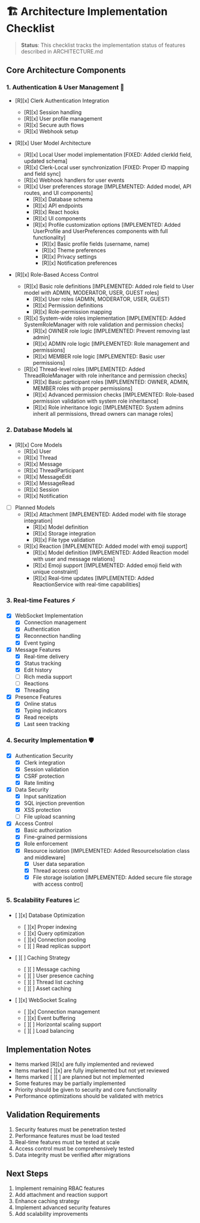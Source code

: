 # 🏗️ Architecture Implementation Checklist

> **Status**: This checklist tracks the implementation status of features described in ARCHITECTURE.md

## Core Architecture Components

### 1. Authentication & User Management 🔐
- [R][x] Clerk Authentication Integration
  - [R][x] Session handling
  - [R][x] User profile management
  - [R][x] Secure auth flows
  - [R][x] Webhook setup

- [R][x] User Model Architecture
  - [R][x] Local User model implementation [FIXED: Added clerkId field, updated schema]
  - [R][x] Clerk-Local user synchronization [FIXED: Proper ID mapping and field sync]
  - [R][x] Webhook handlers for user events
  - [R][x] User preferences storage [IMPLEMENTED: Added model, API routes, and UI components]
    - [R][x] Database schema
    - [R][x] API endpoints
    - [R][x] React hooks
    - [R][x] UI components
    - [R][x] Profile customization options [IMPLEMENTED: Added UserProfile and UserPreferences components with full functionality]
      - [R][x] Basic profile fields (username, name)
      - [R][x] Theme preferences
      - [R][x] Privacy settings
      - [R][x] Notification preferences

- [R][x] Role-Based Access Control
  - [R][x] Basic role definitions [IMPLEMENTED: Added role field to User model with ADMIN, MODERATOR, USER, GUEST roles]
    - [R][x] User roles (ADMIN, MODERATOR, USER, GUEST)
    - [R][x] Permission definitions
    - [R][x] Role-permission mapping
  - [R][x] System-wide roles implementation [IMPLEMENTED: Added SystemRoleManager with role validation and permission checks]
    - [R][x] OWNER role logic [IMPLEMENTED: Prevent removing last admin]
    - [R][x] ADMIN role logic [IMPLEMENTED: Role management and permissions]
    - [R][x] MEMBER role logic [IMPLEMENTED: Basic user permissions]
  - [R][x] Thread-level roles [IMPLEMENTED: Added ThreadRoleManager with role inheritance and permission checks]
    - [R][x] Basic participant roles [IMPLEMENTED: OWNER, ADMIN, MEMBER roles with proper permissions]
    - [R][x] Advanced permission checks [IMPLEMENTED: Role-based permission validation with system role inheritance]
    - [R][x] Role inheritance logic [IMPLEMENTED: System admins inherit all permissions, thread owners can manage roles]

### 2. Database Models 📊
- [R][x] Core Models
  - [R][x] User
  - [R][x] Thread
  - [R][x] Message
  - [R][x] ThreadParticipant
  - [R][x] MessageEdit
  - [R][x] MessageRead
  - [R][x] Session
  - [R][x] Notification

- [ ] Planned Models
  - [R][x] Attachment [IMPLEMENTED: Added model with file storage integration]
    - [R][x] Model definition
    - [R][x] Storage integration
    - [R][x] File type validation
  - [R][x] Reaction [IMPLEMENTED: Added model with emoji support]
    - [R][x] Model definition [IMPLEMENTED: Added Reaction model with user and message relations]
    - [R][x] Emoji support [IMPLEMENTED: Added emoji field with unique constraint]
    - [R][x] Real-time updates [IMPLEMENTED: Added ReactionService with real-time capabilities]

### 3. Real-time Features ⚡
- [x] WebSocket Implementation
  - [x] Connection management
  - [x] Authentication
  - [x] Reconnection handling
  - [x] Event typing

- [x] Message Features
  - [x] Real-time delivery
  - [x] Status tracking
  - [x] Edit history
  - [ ] Rich media support
  - [ ] Reactions
  - [x] Threading

- [x] Presence Features
  - [x] Online status
  - [x] Typing indicators
  - [x] Read receipts
  - [x] Last seen tracking

### 4. Security Implementation 🛡️
- [x] Authentication Security
  - [x] Clerk integration
  - [x] Session validation
  - [x] CSRF protection
  - [x] Rate limiting

- [x] Data Security
  - [x] Input sanitization
  - [x] SQL injection prevention
  - [x] XSS protection
  - [ ] File upload scanning

- [x] Access Control
  - [x] Basic authorization
  - [x] Fine-grained permissions
  - [x] Role enforcement
  - [x] Resource isolation [IMPLEMENTED: Added ResourceIsolation class and middleware]
    - [x] User data separation
    - [x] Thread access control
    - [x] File storage isolation [IMPLEMENTED: Added secure file storage with access control]

### 5. Scalability Features 📈
- [ ][x] Database Optimization
  - [ ][x] Proper indexing
  - [ ][x] Query optimization
  - [ ][x] Connection pooling
  - [ ][ ] Read replicas support

- [ ][ ] Caching Strategy
  - [ ][ ] Message caching
  - [ ][ ] User presence caching
  - [ ][ ] Thread list caching
  - [ ][ ] Asset caching

- [ ][x] WebSocket Scaling
  - [ ][x] Connection management
  - [ ][x] Event buffering
  - [ ][ ] Horizontal scaling support
  - [ ][ ] Load balancing

## Implementation Notes
- Items marked [R][x] are fully implemented and reviewed
- Items marked [ ][x] are fully implemented but not yet reviewed
- Items marked [ ][ ] are planned but not implemented
- Some features may be partially implemented
- Priority should be given to security and core functionality
- Performance optimizations should be validated with metrics

## Validation Requirements
1. Security features must be penetration tested
2. Performance features must be load tested
3. Real-time features must be tested at scale
4. Access control must be comprehensively tested
5. Data integrity must be verified after migrations

## Next Steps
1. Implement remaining RBAC features
2. Add attachment and reaction support
3. Enhance caching strategy
4. Implement advanced security features
5. Add scalability improvements 